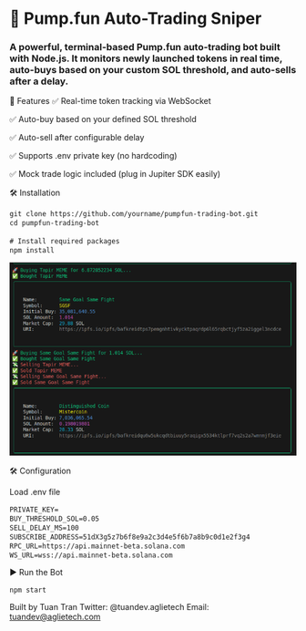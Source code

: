 # 🤖 Pump.fun Auto-Trading Sniper

### A powerful, terminal-based Pump.fun auto-trading bot built with Node.js. It monitors newly launched tokens in real time, auto-buys based on your custom SOL threshold, and auto-sells after a delay.

📌 Features
✅ Real-time token tracking via WebSocket

✅ Auto-buy based on your defined SOL threshold

✅ Auto-sell after configurable delay

✅ Supports .env private key (no hardcoding)

✅ Mock trade logic included (plug in Jupiter SDK easily)

🛠 Installation
```
git clone https://github.com/yourname/pumpfun-trading-bot.git
cd pumpfun-trading-bot

# Install required packages
npm install
```
![Bot Output Preview](output.png)



🛠 Configuration

Load .env file
```
PRIVATE_KEY=
BUY_THRESHOLD_SOL=0.05
SELL_DELAY_MS=100
SUBSCRIBE_ADDRESS=51dX3g5z7b6f8e9a2c3d4e5f6b7a8b9c0d1e2f3g4
RPC_URL=https://api.mainnet-beta.solana.com
WS_URL=wss://api.mainnet-beta.solana.com
```

▶️ Run the Bot
```
npm start
```
Built by Tuan Tran
Twitter: @tuandev.aglietech
Email: tuandev@aglietech.com

